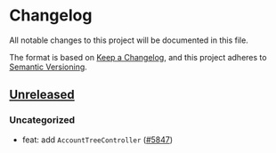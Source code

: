 # Changelog

All notable changes to this project will be documented in this file.

The format is based on [Keep a Changelog](https://keepachangelog.com/en/1.0.0/),
and this project adheres to [Semantic Versioning](https://semver.org/spec/v2.0.0.html).

## [Unreleased]

### Uncategorized

- feat: add `AccountTreeController` ([#5847](https://github.com/MetaMask/core/pull/5847))

[Unreleased]: https://github.com/MetaMask/core/
